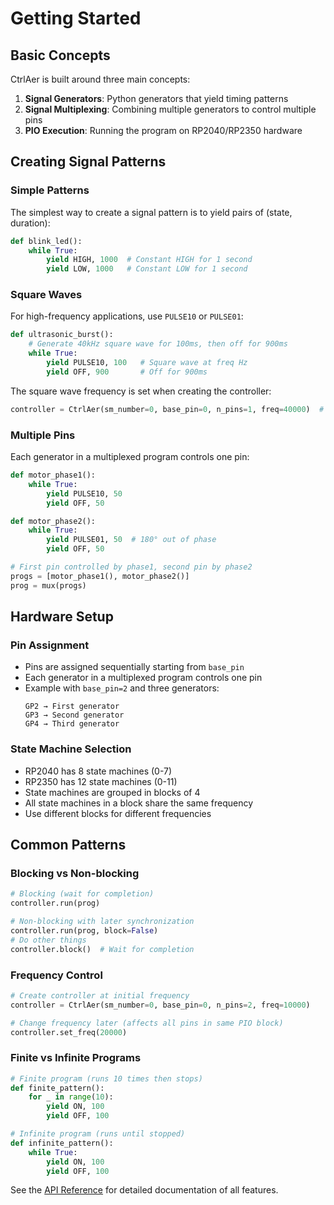 # Getting Started

## Basic Concepts

CtrlAer is built around three main concepts:

1. **Signal Generators**: Python generators that yield timing patterns
2. **Signal Multiplexing**: Combining multiple generators to control multiple pins
3. **PIO Execution**: Running the program on RP2040/RP2350 hardware

## Creating Signal Patterns

### Simple Patterns

The simplest way to create a signal pattern is to yield pairs of (state, duration):

```python
def blink_led():
    while True:
        yield HIGH, 1000  # Constant HIGH for 1 second
        yield LOW, 1000   # Constant LOW for 1 second
```

### Square Waves

For high-frequency applications, use `PULSE10` or `PULSE01`:

```python
def ultrasonic_burst():
    # Generate 40kHz square wave for 100ms, then off for 900ms
    while True:
        yield PULSE10, 100   # Square wave at freq Hz
        yield OFF, 900       # Off for 900ms
```

The square wave frequency is set when creating the controller:
```python
controller = CtrlAer(sm_number=0, base_pin=0, n_pins=1, freq=40000)  # 40kHz
```

### Multiple Pins

Each generator in a multiplexed program controls one pin:

```python
def motor_phase1():
    while True:
        yield PULSE10, 50
        yield OFF, 50

def motor_phase2():
    while True:
        yield PULSE01, 50  # 180° out of phase
        yield OFF, 50

# First pin controlled by phase1, second pin by phase2
progs = [motor_phase1(), motor_phase2()]
prog = mux(progs)
```

## Hardware Setup

### Pin Assignment

- Pins are assigned sequentially starting from `base_pin`
- Each generator in a multiplexed program controls one pin
- Example with `base_pin=2` and three generators:
  ```
  GP2 → First generator
  GP3 → Second generator
  GP4 → Third generator
  ```

### State Machine Selection

- RP2040 has 8 state machines (0-7)
- RP2350 has 12 state machines (0-11)
- State machines are grouped in blocks of 4
- All state machines in a block share the same frequency
- Use different blocks for different frequencies

## Common Patterns

### Blocking vs Non-blocking

```python
# Blocking (wait for completion)
controller.run(prog)

# Non-blocking with later synchronization
controller.run(prog, block=False)
# Do other things
controller.block()  # Wait for completion
```

### Frequency Control

```python
# Create controller at initial frequency
controller = CtrlAer(sm_number=0, base_pin=0, n_pins=2, freq=10000)

# Change frequency later (affects all pins in same PIO block)
controller.set_freq(20000)
```

### Finite vs Infinite Programs

```python
# Finite program (runs 10 times then stops)
def finite_pattern():
    for _ in range(10):
        yield ON, 100
        yield OFF, 100

# Infinite program (runs until stopped)
def infinite_pattern():
    while True:
        yield ON, 100
        yield OFF, 100
```

See the [API Reference](api-reference.md) for detailed documentation of all features. 